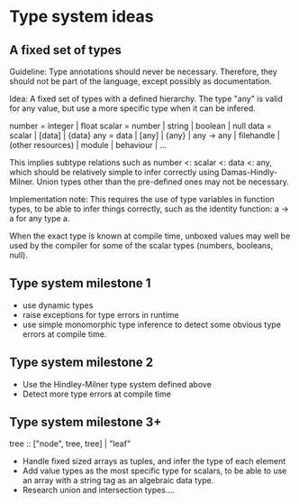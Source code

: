 Type system ideas
=================

A fixed set of types
--------------------

Guideline: Type annotations should never be necessary.  Therefore, they should
not be part of the language, except possibly as documentation.

Idea: A fixed set of types with a defined hierarchy.  The type "any" is valid
for any value, but use a more specific type when it can be infered.

  number = integer | float
  scalar = number | string | boolean | null
  data   = scalar | [data] | {data}
  any    = data | [any] | {any} | any -> any | filehandle | (other resources)
                | module | behaviour | ...

This implies subtype relations such as number <: scalar <: data <: any, which
should be relatively simple to infer correctly using Damas-Hindly-Milner.
Union types other than the pre-defined ones may not be necessary.

Implementation note: This requires the use of type variables in function types,
to be able to infer things correctly, such as the identity function: a -> a for
any type a.

When the exact type is known at compile time, unboxed values may well be used
by the compiler for some of the scalar types (numbers, booleans, null).

Type system milestone 1
-----------------------

* use dynamic types
* raise exceptions for type errors in runtime
* use simple monomorphic type inference to detect some obvious type errors at
  compile time.

Type system milestone 2
-----------------------

* Use the Hindley-Milner type system defined above
* Detect more type errors at compile time

Type system milestone 3+
------------------------

  tree :: ["node", tree, tree] | "leaf"

* Handle fixed sized arrays as tuples, and infer the type of each element
* Add value types as the most specific type for scalars, to be able to use an
  array with a string tag as an algebraic data type.
* Research union and intersection types....
